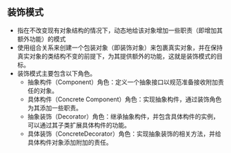 ## 装饰模式
* 指在不改变现有对象结构的情况下，动态地给该对象增加一些职责（即增加其额外功能）的模式
* 使用组合关系来创建一个包装对象（即装饰对象）来包裹真实对象，并在保持真实对象的类结构不变的前提下，为其提供额外的功能，这就是装饰模式的目标。
* 装饰模式主要包含以下角色。
    * 抽象构件（Component）角色：定义一个抽象接口以规范准备接收附加责任的对象。
    * 具体构件（Concrete    Component）角色：实现抽象构件，通过装饰角色为其添加一些职责。
    * 抽象装饰（Decorator）角色：继承抽象构件，并包含具体构件的实例，可以通过其子类扩展具体构件的功能。
    * 具体装饰（ConcreteDecorator）角色：实现抽象装饰的相关方法，并给具体构件对象添加附加的责任。
